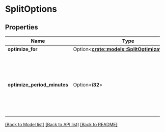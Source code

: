 # SplitOptions

## Properties

Name | Type | Description | Notes
------------ | ------------- | ------------- | -------------
**optimize_for** | Option<[**crate::models::SplitOptimizationType**](SplitOptimizationType.md)> |  | [optional]
**optimize_period_minutes** | Option<**i32**> | For how long should the results be measured until determining the winner template (content) | [optional]

[[Back to Model list]](../README.md#documentation-for-models) [[Back to API list]](../README.md#documentation-for-api-endpoints) [[Back to README]](../README.md)


